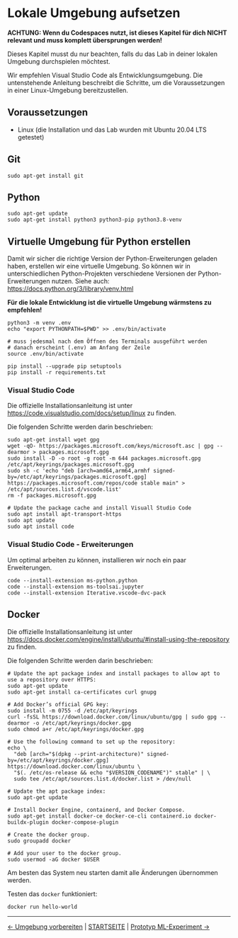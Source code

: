 # Lokale Umgebung aufsetzen

**ACHTUNG: Wenn du Codespaces nutzt, ist dieses Kapitel für dich NICHT relevant und muss komplett übersprungen werden!**

Dieses Kapitel musst du nur beachten, falls du das Lab in deiner lokalen Umgebung durchspielen möchtest.

Wir empfehlen Visual Studio Code als Entwicklungsumgebung. Die untenstehende Anleitung beschreibt die Schritte, um die Voraussetzungen in einer Linux-Umgebung bereitzustellen.

## Voraussetzungen

- Linux (die Installation und das Lab wurden mit Ubuntu 20.04 LTS getestet)

## Git

```shell
sudo apt-get install git
```

## Python

```shell
sudo apt-get update
sudo apt-get install python3 python3-pip python3.8-venv
```

## Virtuelle Umgebung für Python erstellen

Damit wir sicher die richtige Version der Python-Erweiterungen geladen haben, erstellen wir eine virtuelle Umgebung. So können wir in unterschiedlichen Python-Projekten verschiedene Versionen der Python-Erweiterungen nutzen. Siehe auch: https://docs.python.org/3/library/venv.html

**Für die lokale Entwicklung ist die virtuelle Umgebung wärmstens zu empfehlen!**

```shell
python3 -m venv .env
echo "export PYTHONPATH=$PWD" >> .env/bin/activate

# muss jedesmal nach dem Öffnen des Terminals ausgeführt werden
# danach erscheint (.env) am Anfang der Zeile
source .env/bin/activate

pip install --upgrade pip setuptools
pip install -r requirements.txt
```


### Visual Studio Code

Die offizielle Installationsanleitung ist unter https://code.visualstudio.com/docs/setup/linux zu finden.

Die folgenden Schritte werden darin beschrieben:

```shell
sudo apt-get install wget gpg
wget -qO- https://packages.microsoft.com/keys/microsoft.asc | gpg --dearmor > packages.microsoft.gpg
sudo install -D -o root -g root -m 644 packages.microsoft.gpg /etc/apt/keyrings/packages.microsoft.gpg
sudo sh -c 'echo "deb [arch=amd64,arm64,armhf signed-by=/etc/apt/keyrings/packages.microsoft.gpg] https://packages.microsoft.com/repos/code stable main" > /etc/apt/sources.list.d/vscode.list'
rm -f packages.microsoft.gpg

# Update the package cache and install Visuall Studio Code
sudo apt install apt-transport-https
sudo apt update
sudo apt install code
```

### Visual Studio Code - Erweiterungen

Um optimal arbeiten zu können, installieren wir noch ein paar Erweiterungen.

```shell
code --install-extension ms-python.python
code --install-extension ms-toolsai.jupyter
code --install-extension Iterative.vscode-dvc-pack
```

## Docker

Die offizielle Installationsanleitung ist unter https://docs.docker.com/engine/install/ubuntu/#install-using-the-repository zu finden.

Die folgenden Schritte werden darin beschrieben:

```shell
# Update the apt package index and install packages to allow apt to use a repository over HTTPS:
sudo apt-get update
sudo apt-get install ca-certificates curl gnupg

# Add Docker’s official GPG key:
sudo install -m 0755 -d /etc/apt/keyrings
curl -fsSL https://download.docker.com/linux/ubuntu/gpg | sudo gpg --dearmor -o /etc/apt/keyrings/docker.gpg
sudo chmod a+r /etc/apt/keyrings/docker.gpg

# Use the following command to set up the repository:
echo \
  "deb [arch="$(dpkg --print-architecture)" signed-by=/etc/apt/keyrings/docker.gpg] https://download.docker.com/linux/ubuntu \
  "$(. /etc/os-release && echo "$VERSION_CODENAME")" stable" | \
  sudo tee /etc/apt/sources.list.d/docker.list > /dev/null

# Update the apt package index:
sudo apt-get update

# Install Docker Engine, containerd, and Docker Compose.
sudo apt-get install docker-ce docker-ce-cli containerd.io docker-buildx-plugin docker-compose-plugin

# Create the docker group.
sudo groupadd docker

# Add your user to the docker group.
sudo usermod -aG docker $USER
```

Am besten das System neu starten damit alle Änderungen übernommen werden.

Testen das `docker` funktioniert:

```shell
docker run hello-world
```

---

[← Umgebung vorbereiten](001_lab_environment.md) | [STARTSEITE](../README.md) |
[Prototyp ML-Experiment →](010_lab_initial_prototype.md)
